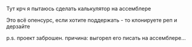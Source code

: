 Тут крч я пытаюсь сделать калькулятор на ассемблере

Это всё опенсурс, если хотите поддержать - то клонируете реп и дерзайте

p.s. проект заброшен.
причина: выгорел его писать на ассемблере...
